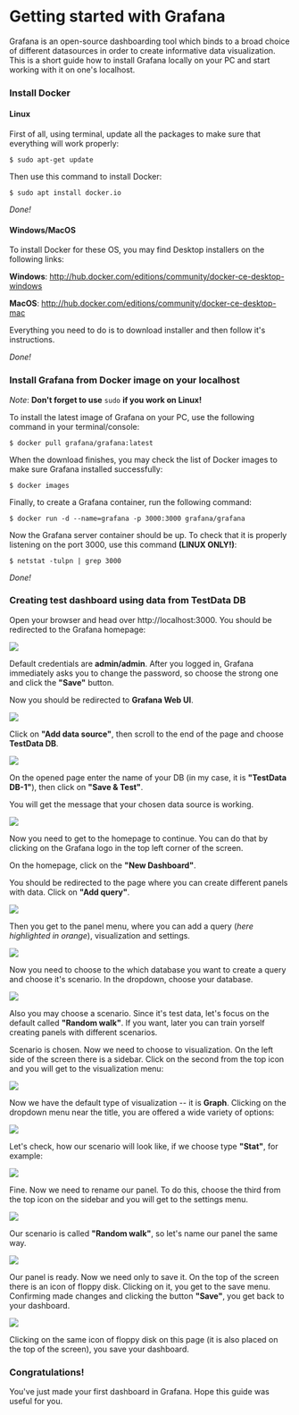 Getting started with Grafana
============================

Grafana is an open-source dashboarding tool which binds to a broad
choice of different datasources in order to create informative data
visualization. This is a short guide how to install Grafana locally on
your PC and start working with it on one's localhost.

### Install Docker

#### Linux

First of all, using terminal, update all the packages to make sure that
everything will work properly:

`$ sudo apt-get update`

Then use this command to install Docker:

`$ sudo apt install docker.io`

*Done!*

#### Windows/MacOS

To install Docker for these OS, you may find Desktop installers on the
following links:

**Windows**:
http://hub.docker.com/editions/community/docker-ce-desktop-windows

**MacOS**:
http://hub.docker.com/editions/community/docker-ce-desktop-mac

Everything you need to do is to download installer and then follow it's
instructions.

*Done!*

### Install Grafana from Docker image on your localhost

*Note*: **Don't forget to use** `sudo` **if you work on Linux!**

To install the latest image of Grafana on your PC, use the following
command in your terminal/console:

`$ docker pull grafana/grafana:latest`

When the download finishes, you may check the list of Docker images to
make sure Grafana installed successfully:

`$ docker images`

Finally, to create a Grafana container, run the following command:

`$ docker run -d --name=grafana -p 3000:3000 grafana/grafana`

Now the Grafana server container should be up. To check that it is
properly listening on the port 3000, use this command **(LINUX ONLY!)**:

`$ netstat -tulpn | grep 3000`

*Done!*

### Creating test dashboard using data from TestData DB

Open your browser and head over http://localhost:3000. You should be
redirected to the Grafana homepage:

![](figures/1.png)

Default credentials are **admin/admin**. After you logged in, Grafana
immediately asks you to change the password, so choose the strong one
and click the **"Save"** button.

Now you should be redirected to **Grafana Web UI**.

![](figures/2.png)

Click on **"Add data source"**, then scroll to the end of the page and
choose **TestData DB**.

![](figures/3.png)

On the opened page enter the name of your DB (in my case, it is
**"TestData DB-1"**), then click on **"Save & Test"**.

You will get the message that your chosen data source is working.

![](figures/4.png)

Now you need to get to the homepage to continue. You can do that by
clicking on the Grafana logo in the top left corner of the screen.

On the homepage, click on the **"New Dashboard"**.

You should be redirected to the page where you can create different
panels with data. Click on **"Add query"**.

![](figures/5.png)

Then you get to the panel menu, where you can add a query (*here
highlighted in orange*), visualization and settings.

![](figures/6.png)

Now you need to choose to the which database you want to create a query
and choose it's scenario. In the dropdown, choose your database.

![](figures/7.png)

Also you may choose a scenario. Since it's test data, let's focus on the
default called **"Random walk"**. If you want, later you can train
yorself creating panels with different scenarios.

Scenario is chosen. Now we need to choose to visualization. On the left
side of the screen there is a sidebar. Click on the second from the top
icon and you will get to the visualization menu:

![](figures/8.png)

Now we have the default type of visualization -- it is **Graph**.
Clicking on the dropdown menu near the title, you are offered a wide
variety of options:

![](figures/9.png)

Let's check, how our scenario will look like, if we choose type
**"Stat"**, for example:

![](figures/10.png)

Fine. Now we need to rename our panel. To do this, choose the third from
the top icon on the sidebar and you will get to the settings menu.

![](figures/11.png)

Our scenario is called **"Random walk"**, so let's name our panel the
same way.

![](figures/12.png)

Our panel is ready. Now we need only to save it. On the top of the
screen there is an icon of floppy disk. Clicking on it, you get to the
save menu. Confirming made changes and clicking the button **"Save"**,
you get back to your dashboard.

![](figures/13.png)

Clicking on the same icon of floppy disk on this page (it is also placed
on the top of the screen), you save your dashboard.

### Congratulations! 

You've just made your first dashboard in Grafana. Hope this guide was useful for you.
